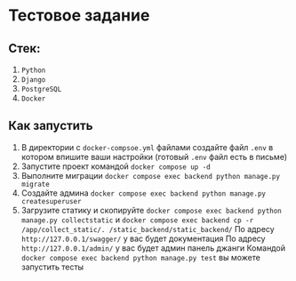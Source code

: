 # Тестовое задание
## Стек:
1. `Python`
2. `Django`
3. `PostgreSQL`
4. `Docker`
## Как запустить
1. В директории с `docker-compsoe.yml` файлами создайте файл `.env` в котором впишите ваши настройки (готовый `.env` файл есть в письме)
2. Запустите проект командой `docker compose up -d`
3. Выполните миграции `docker compose exec backend python manage.py migrate`
4. Создайте админа `docker compose exec backend python manage.py createsuperuser`
5. Загрузите статику и скопируйте `docker compose exec backend python manage.py collectstatic` и `docker compose exec backend cp -r /app/collect_static/. /static_backend/static_backend/`
По адресу `http://127.0.0.1/swagger/` у вас будет документация
По адресу `http://127.0.0.1/admin/` у вас будет админ панель джанги
Командой `docker compose exec backend python manage.py test` вы можете запустить тесты